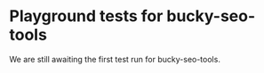 # Playground tests for bucky-seo-tools
We are still awaiting the first test run for bucky-seo-tools.
